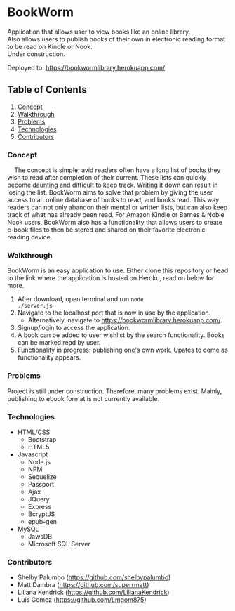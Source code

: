 # BookWorm

Application that allows user to view books like an online library. <br>
Also allows users to publish books of their own in electronic reading format to be read on Kindle or Nook. <br>
Under construction. <br>

Deployed to: https://bookwormlibrary.herokuapp.com/

## Table of Contents
1. [Concept](https://github.com/superrmatt/BookWorm#concept)
2. [Walkthrough](https://github.com/superrmatt/BookWorm#walkthrough)
3. [Problems](https://github.com/superrmatt/BookWorm#problems)
4. [Technologies](https://github.com/superrmatt/BookWorm#technologies)
4. [Contributors](https://github.com/superrmatt/BookWorm#contributors)

### Concept

 &nbsp;&nbsp;&nbsp;&nbsp;The concept is simple, avid readers often have a long list of books they wish to read after completion of their current. These lists can quickly become daunting and difficult to keep track. Writing it down can result in losing the list. BookWorm aims to solve that problem by giving the user access to an online database of books to read, and books read. This way readers can not only abandon their mental or written lists, but can also keep track of what has already been read. For Amazon Kindle or Barnes & Noble Nook users, BookWorm also has a functionality that allows users to create e-book files to then be stored and shared on their favorite electronic reading device.

### Walkthrough

BookWorm is an easy application to use. Either clone this repository or head to the link where the application is hosted on Heroku, read on below for more.

1. After download, open terminal and run <code>node ./server.js</code>
2. Navigate to the localhost port that is now in use by the application.
    - Alternatively, navigate to https://bookwormlibrary.herokuapp.com/.
3. Signup/login to access the application.
4. A book can be added to user wishlist by the search functionality. Books can be marked read by user.
5. Functionality in progress: publishing one's own work. Upates to come as functionality appears.

### Problems

Project is still under construction. Therefore, many problems exist. Mainly, publishing to ebook format is not currently available.


### Technologies

- HTML/CSS
    - Bootstrap
    - HTML5
- Javascript
    - Node.js
    - NPM
    - Sequelize
    - Passport
    - Ajax
    - JQuery
    - Express
    - BcryptJS
    - epub-gen
- MySQL
    - JawsDB
    - Microsoft SQL Server

### Contributors
- Shelby Palumbo (https://github.com/shelbypalumbo) 
- Matt Dambra (https://github.com/superrmatt)
- Liliana Kendrick (https://github.com/LilianaKendrick)
- Luis Gomez (https://github.com/Lmgom875)